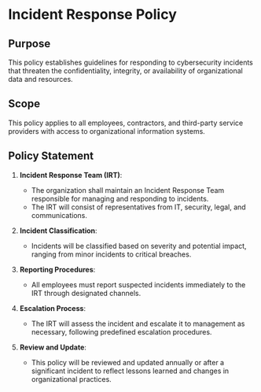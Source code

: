 # Incident Response Policy

## Purpose
This policy establishes guidelines for responding to cybersecurity incidents that threaten the confidentiality, integrity, or availability of organizational data and resources.

## Scope
This policy applies to all employees, contractors, and third-party service providers with access to organizational information systems.

## Policy Statement
1. **Incident Response Team (IRT)**:
   - The organization shall maintain an Incident Response Team responsible for managing and responding to incidents.
   - The IRT will consist of representatives from IT, security, legal, and communications.

2. **Incident Classification**:
   - Incidents will be classified based on severity and potential impact, ranging from minor incidents to critical breaches.

3. **Reporting Procedures**:
   - All employees must report suspected incidents immediately to the IRT through designated channels.

4. **Escalation Process**:
   - The IRT will assess the incident and escalate it to management as necessary, following predefined escalation procedures.

5. **Review and Update**:
   - This policy will be reviewed and updated annually or after a significant incident to reflect lessons learned and changes in organizational practices.

